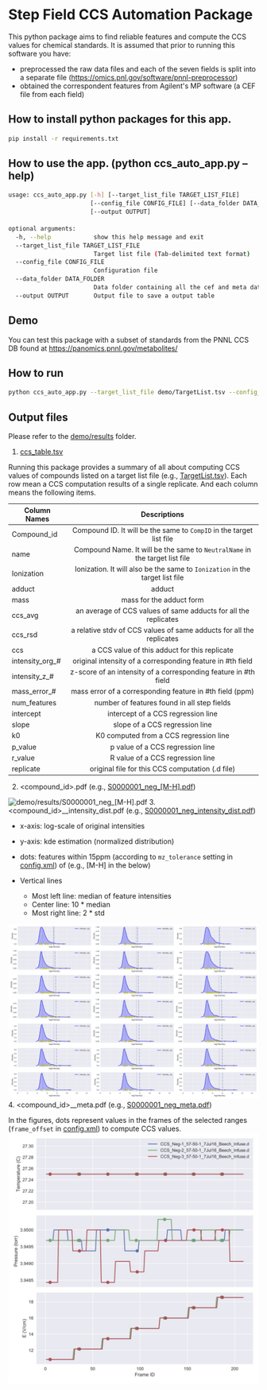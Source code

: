 # Step Field CCS Automation Package
This python package aims to find reliable features and compute the CCS values for chemical standards. It is assumed that prior to running this software you have: 
* preprocessed the raw data files and each of the seven fields is split into a separate file (https://omics.pnl.gov/software/pnnl-preprocessor)
* obtained the correspondent features from Agilent's MP software (a CEF file from each field)

## How to install python packages for this app.
```bash
pip install -r requirements.txt
```

## How to use the app. (python ccs_auto_app.py –help)
```bash
usage: ccs_auto_app.py [-h] [--target_list_file TARGET_LIST_FILE]
                       [--config_file CONFIG_FILE] [--data_folder DATA_FOLDER]
                       [--output OUTPUT]
 
optional arguments:
  -h, --help            show this help message and exit
  --target_list_file TARGET_LIST_FILE
                        Target list file (Tab-delimited text format)
  --config_file CONFIG_FILE
                        Configuration file
  --data_folder DATA_FOLDER
                        Data folder containing all the cef and meta data files
  --output OUTPUT       Output file to save a output table
```

## Demo
You can test this package with a subset of standards from the PNNL CCS DB found at https://panomics.pnnl.gov/metabolites/

## How to run
```bash
python ccs_auto_app.py --target_list_file demo/TargetList.tsv --config_file demo/config.xml --data_folder demo/data
```

## Output files
Please refer to the [demo/results](demo/results) folder.
1. [ccs_table.tsv](demo/results/ccs_table.tsv)

  Running this package provides a summary of all about computing CCS values of compounds listed on a target list file (e.g., [TargetList.tsv](demo/TargetList.tsv)). Each row mean a CCS computation results of a single replicate. And each column means the following items.

| Column Names    | Descriptions  |
| -------------   |:-------------:|
| Compound_id     | Compound ID. It will be the same to `CompID` in the target list file |
| name            | Compound Name. It will be the same to `NeutralName` in the target list file |
| Ionization      | Ionization. It will also be the same to `Ionization` in the target list file |
| adduct          | adduct        |
| mass            | mass for the adduct form      |
| ccs_avg         | an average of CCS values of same adducts for all the replicates |
| ccs_rsd         | a relative stdv of CCS values of same adducts for all the replicates |
| ccs             | a CCS value of this adduct for this replicate |
| intensity_org_# | original intensity of a corresponding feature in #th field      |
| intensity_z_#   | z-score of an intensity of a corresponding feature in #th field      |
| mass_error_#    | mass error of a corresponding feature in #th field (ppm)      |
| num_features    | number of features found in all step fields      |
| intercept       | intercept of a CCS regression line      |
| slope           | slope of a CCS regression line      |
| k0              | K0 computed from a CCS regression line      |
| p_value         | p value of a CCS regression line      |
| r_value         | R value of a CCS regression line    |
| replicate       | original file for this CCS computation (.d file)     |


2. <compound_id>_<ionization>_<adduct>.pdf (e.g., [S0000001_neg_\[M-H\].pdf](demo/results/S0000001_neg_\[M-H\].pdf))
  
![demo/results/S0000001_neg_\[M-H\].pdf](demo/results/S0000001_neg_\[M-H\].jpg?raw=true "CCS regression line for \[M-H\]")
3. <compound_id>_<ionization>_intensity_dist.pdf (e.g., [S0000001_neg_intensity_dist.pdf](demo/results/S0000001_neg_intensity_dist.pdf))

   - x-axis: log-scale of original intensities
   - y-axis: kde estimation (normalized distribution)
 
   - dots: features within 15ppm (according to `mz_tolerance` setting in [config.xml](demo/config.xml)) of (e.g., \[M-H\] in the below)
 
   - Vertical lines
      * Most left line: median of feature intensities
      * Center line: 10 \* median
      * Most right line: 2 \* std

![demo/results/S0000001_neg_\[M-H\].pdf](demo/results/S0000001_neg_intensity_dist.jpg?raw=true "Intensity Distribution")
4. <compound_id>_<ionization>_meta.pdf (e.g., [S0000001_neg_meta.pdf](demo/results/S0000001_neg_meta.pdf))
  
  In the figures, dots represent values in the frames of the selected ranges (`frame_offset` in [config.xml](demo/config.xml)) to compute CCS values.
![demo/results/S0000001_neg_\[M-H\].pdf](demo/results/S0000001_neg_meta.jpg?raw=true "Metadata in step fields")
